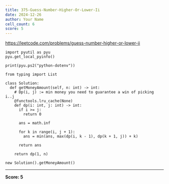 ```yaml
---
title: 375-Guess-Number-Higher-Or-Lower-Ii
date: 2024-12-26
author: Your Name
cell_count: 6
score: 5
---
```


https://leetcode.com/problems/guess-number-higher-or-lower-ii


```
import pyutil as pyu
pyu.get_local_pyinfo()
```


```
print(pyu.ps2("python-dotenv"))
```


```
from typing import List
```


```
class Solution:
  def getMoneyAmount(self, n: int) -> int:
    # Dp(i, j) := min money you need to guarantee a win of picking i..j
    @functools.lru_cache(None)
    def dp(i: int, j: int) -> int:
      if i >= j:
        return 0

      ans = math.inf

      for k in range(i, j + 1):
        ans = min(ans, max(dp(i, k - 1), dp(k + 1, j)) + k)

      return ans

    return dp(1, n)
```


```
new Solution().getMoneyAmount()
```


---
**Score: 5**